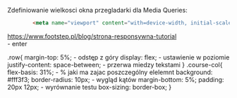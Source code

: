 Zdefiniowanie wielkosci okna przegladarki dla Media Queries:
```html
        <meta name="viewport" content="with=device-width, initial-scale=1.0">
```
https://www.footstep.pl/blog/strona-responsywna-tutorial
<br> - enter

.row{
margin-top: 5%; - odstęp z góry
display: flex; - ustawienie w poziomie
justify-content: space-between; - przerwa miedzy tekstami
}
.course-col{
flex-basis: 31%; - % jaki ma zajac poszczególny elelemnt
background: #fff3f3;
border-radius: 10px; - wygląd kątów 
margin-bottom: 5%;
padding: 20px 12px; - wyrównanie testu 
box-sizing: border-box;
}